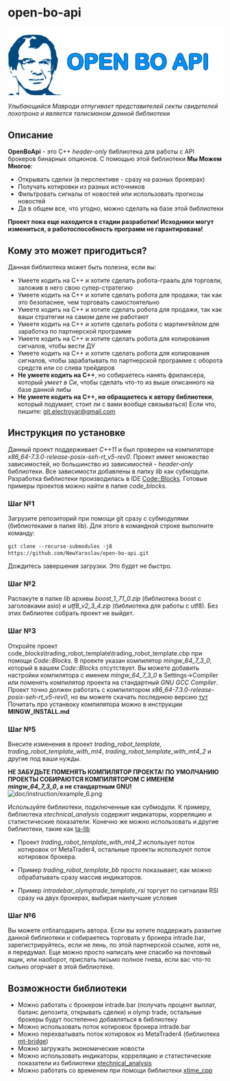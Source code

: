 # open-bo-api
![open-bo-api logo](doc/logo-640-200.png)

*Улыбающийся Мавроди отпугивает представителей секты свидетелей лохотрона и является талисманом данной библиотеки*

## Описание

**OpenBoApi** - это C++ *header-only* библиотека для работы с API брокеров бинарных опционов. С помощью этой библиотеки **Мы Можем Многое**:
* Открывать сделки (в перспективе - сразу на разных брокерах)
* Получать котировки из разных источников
* Фильтровать сигналы от новостей или использовать прогнозы новостей
* Да в общем все, что угодно, можно сделать на базе этой библиотеки

**Проект пока еще находится в стадии разработки! Исходники могут измениться, а работоспособность программ не гарантирована!**

## Кому это может пригодиться?

Данная библиотека может быть полезна, если вы:
* Умеете кодить на С++ и хотите сделать робота-грааль для торговли, заложив в него свою супер-стратегию
* Умеете кодить на С++ и хотите сделать робота для продажи, так как это безопаснее, чем торговать самостоятельно
* Умеете кодить на С++ и хотите сделать робота для продажи, так как ваши стратегии на самом деле не работают
* Умеете кодить на С++ и хотите сделать робота с мартингейлом для заработка по партнерской программе
* Умеете кодить на С++ и хотите сделать робота для копирования сигналов, чтобы вести ДУ
* Умеете кодить на С++ и хотите сделать робота для копирования сигналов, чтобы зарабатывать по партнерской программе с оборота средств или со слива трейдеров
* **Не умеете кодить на С++**, но собираетесь нанять фрилансера, который *умеет в Си*, чтобы сделать что-то из выше описанного на базе данной либы
* **Не умеете кодить на С++, но обращаетесь к автору библиотеки**, который подумает, стоит ли с вами вообще связываться) Если что, пишите: git.electroyar@gmail.com

## Инструкция по установке

Данный проект поддерживает *С++11* и был проверен на компиляторе *x86_64-7.3.0-release-posix-seh-rt_v5-rev0*. Проект имеет множество зависимостей, но большинство из зависимостей - *header-only* библиотеки.
Все зависимости добавлены в папку *lib* как субмодули. Разработка библиотеки производилась в IDE [Code::Blocks](http://www.codeblocks.org/). Готовые примеры проектов можно найти в папке *code_blocks*. 

### Шаг №1

Загрузите репозиторий при помощи git сразу с субмодулями (библиотеками в папке lib). Для этого в командной строке выполните команду:

```
git clone --recurse-submodules -j8 https://github.com/NewYaroslav/open-bo-api.git
```

Дождитесь завершения загрузки. Это будет не быстро.

### Шаг №2

Распакуте в папке *lib* архивы *boost_1_71_0.zip* (библиотека boost с заголовками asio) и *utf8_v2_3_4.zip* (библиотека для работы с utf8). Без этих библиотек собрать проект не выйдет.

### Шаг №3

Откройте проект code_blocks\trading_robot_template\trading_robot_template.cbp при помощи *Code::Blocks*. В проекте указан компилятор *mingw_64_7_3_0*, который в вашем *Code::Blocks* отсутствует. Вы можете добавить настройки компилятора с именем *mingw_64_7_3_0* в Settings->Compiler или поменять компилятор проекта на стандартный *GNU GCC Compiler*.
Проект точно должен работать с компилятором *x86_64-7.3.0-release-posix-seh-rt_v5-rev0*, но вы можете скачать последнюю версию [тут](https://sourceforge.net/projects/mingw-w64/files/Toolchains%20targetting%20Win64/Personal%20Builds/mingw-builds/6.1.0/threads-posix/seh/)
Почитать про устанвоку компилятора можно в инструкции **MINGW_INSTALL.md**

### Шаг №5

Внесите изменения в проект *trading_robot_template, trading_robot_template_with_mt4*, *trading_robot_template_with_mt4_2* и другие под ваши нужды. 

**НЕ ЗАБУДЬТЕ ПОМЕНЯТЬ КОМПИЛЯТОР ПРОЕКТА! ПО УМОЛЧАНИЮ ПРОЕКТЫ СОБИРАЮТСЯ КОМПИЛЯТОРОМ С ИМЕНЕМ *mingw_64_7_3_0*, а не стандартным GNU!**
![doc/instruction/example_6.png](doc/instruction/example_6.png)

Используйте библиотеки, подключенные как субмодули. К примеру, библиотека *xtechnical_analysis* содержит индикаторы, корреляцию и статистические показатели. Конечно же можно использовать и другие библиотеки, такие как [ta-lib](http://www.ta-lib.org/)

- Проект *trading_robot_template_with_mt4_2* использует поток котировок от MetaTrader4, остальные проекты используют поток котировок брокера.

- Пример *trading_robot_template_bb* просто показывает, как можно обрабатывать сразу массив индикаторов.

- Пример *intradebar_olymptrade_template_rsi* торгует по сигналам RSI сразу на двух брокерах, выбирая наилучшие условия

### Шаг №6

Вы можете отблагодарить автора. Если вы хотите поддержать развитие данной библиотеки и собираетесь торговать у брокера intrade.bar, зарегистрируйтесь, если не лень, по этой партнерской ссылке, хотя не, я передумал.
Еще можно просто написать мне спасибо на почтовый ящик, или наоборот, прислать письмо полное гнева, если вас что-то сильно огорчает в этой библиотеке. 

## Возможности библиотеки

* Можно работать с брокером intrade.bar (получать процент выплат, баланс депозита, открывать сделки) и olymp trade, остальные брокеры будут постепенно добавляться в библиотеку
* Можно использовать поток котировок брокера intrade.bar
* Можно перехватывать поток котировок из MetaTrader4 (библиотека [mt-bridge](https://github.com/NewYaroslav/mt-bridge))
* Можно загружать экономические новости
* Можно использовать индикаторы, корреляцию и статистические показатели из библиотеки [xtechnical_analysis](https://github.com/NewYaroslav/xtechnical_analysis)
* Можно работать со временем при помощи библиотеки [xtime_cpp](https://github.com/NewYaroslav/xtime_cpp)

